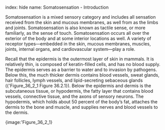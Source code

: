 index: hide
name: Somatosensation - Introduction

Somatosensation is a mixed sensory category and includes all sensation received from the skin and mucous membranes, as well from as the limbs and joints. Somatosensation is also known as tactile sense, or more familiarly, as the sense of touch. Somatosensation occurs all over the exterior of the body and at some interior locations as well. A variety of receptor types—embedded in the skin, mucous membranes, muscles, joints, internal organs, and cardiovascular system—play a role.

Recall that the epidermis is the outermost layer of skin in mammals. It is relatively thin, is composed of keratin-filled cells, and has no blood supply. The epidermis serves as a barrier to water and to invasion by pathogens. Below this, the much thicker dermis contains blood vessels, sweat glands, hair follicles, lymph vessels, and lipid-secreting sebaceous glands ({'Figure_36_2_1 Figure 36.2.1}). Below the epidermis and dermis is the subcutaneous tissue, or hypodermis, the fatty layer that contains blood vessels, connective tissue, and the axons of sensory neurons. The hypodermis, which holds about 50 percent of the body’s fat, attaches the dermis to the bone and muscle, and supplies nerves and blood vessels to the dermis.


{image:'Figure_36_2_1}
        
